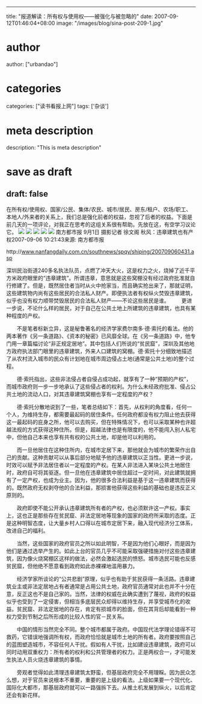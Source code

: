 
---
title: "报道解读：所有权与使用权——被强化与被忽略的"
date: 2007-09-12T01:46:04+08:00
image: "/images/blog/sina-post-209-1.jpg"
# author
author: ["urbandao"]
# categories
categories: ["读书看报上网"]
tags: ['杂谈']
# meta description
description: "This is meta description"
# save as draft
draft: false
---

在所有权/使用权、国家/公民、集体/农民、城市/居民、房东/租户、农场/职工、本地人/外来者的关系上，我们总是强化前者的权益，忽视了后者的权益。下面是前几天的一项评论，对我正在思考的这组关系很有帮助。先放在这，有空学习议论它。
![](/images/blog/sina-post-209-1.jpg)
![](/images/blog/sina-post-209-2.jpg)
![](/images/blog/sina-post-209-3.jpg)
![](/images/blog/sina-post-209-4.jpg)
![](/images/blog/sina-post-209-5.jpg)
南方都市报 9月1日 摄影记者 徐文阁 
秋风：违章建筑也有产权2007-09-06
10&#58;21&#58;43来源&#58;
南方都市报

http&#58;//www.nanfangdaily.com.cn/southnews/spqy/shiping/200709060431.asp

深圳民治街道240多名执法队员，点燃了冲天大火，这是权力之火，烧掉了近千平方米政府眼里的“违章建筑”。所谓违章，意思就是这些窝棚没有经过政府批准就自行修建了。但是，既然居住者当时从火中抢家当，而且确实抢出来了，那就证明，这些建筑物内尚有这些居民的合法私人财产。即便执法者有权纵火焚毁违章建筑，似乎也没有权力顺带焚毁居民的合法私人财产——不论这些居民是谁。
　　更进一步说，不论什么样的居民，对于自己在公共土地上所建筑的违章建筑，也具有某种程度的产权。

　　不是笔者标新立异，这是秘鲁著名的经济学家费尔南多·德·索托的看法。他的两本著作《另一条道路》、《资本的秘密》已风靡全球。在《另一条道路》中，他专门用一章篇幅讨论“非正规定居地”。其中包括人们所说的“贫民窟”，深圳及其他地方政府执法部门眼里的违章建筑，外来人口建筑的窝棚。德·索托十分细致地描述了从农村流入城市的民众有计划地在城市周边侵占土地(通常是公共土地)的整个过程。

　　德·索托指出，这些非法侵占者自侵占成功起，就享有了一种“预期的产权”，而城市政府则一步一步地承认了这些侵占者的权利。为什么未经政府批准、侵占公共土地的流动人口，对其违章建筑窝棚也享有一定程度的产权？

　　德·索托分散地说到了一些，笔者总结如下：首先，从权利的角度看，任何一个人，为维持生存，都需要最起码的居住条件。任何政府都没有权力阻止他去获得这一最起码的庇身之所，他可以去购买，但在特殊情况下，也可以采取某种也许超越法规的方式获得这种住所。但是，超越法律也是有限度的，他不能闯入别人私宅中，但他自己本来也享有共有权的公共土地，却是他可以利用的。

　　而一旦他居住在这种住所内，在城市定居下来，那他就会为城市的繁荣作出自己的贡献。这种贡献可以从事后部分地赋予他的违章建筑以正当性。更进一步说，时效可以赋予非法居住者以一定程度的产权。在某人非法进入某块公共土地居住时，政府自可将其驱逐。但一旦他在违章建筑中居住超过一定时间，对此建筑就拥有了一定产权，也成为业主。因为，他的很多合法利益是基于这一违章建筑而获得的。既然政府无权剥夺他的合法利益，那损害他获得这些利益的基础也是违反正义原则的。

　　政府即使不能公开承认违章建筑所有者的产权，也必须默许这一产权。事实上，这也正是那些存在贫民窟、非法定居地等现象的国家的政府所采取的态度。正是这种明智态度，让大量乡村人口得以在城市定居下来，融入现代经济分工体系，改进自己的福利。

　　当然，这些国家的政府官员之所以如此明智，不是因为他们心眼好，而是因为他们是通过选举产生的。如此上台的官员几乎不可能采取强硬措施对付这些违章建筑，因为像火烧窝棚区这样的做法，必然会激起选民的愤怒。城市选民可能也反感贫民窟，但他绝不愿意看到政府如此赤裸裸地滥用暴力。

　　经济学家所谈论的“公共悲剧”原理，似乎也有助于贫民获得一条活路。违章建筑业主或非法定居地占有者通常是占用公共土地，政府官员通常对此也并不十分在意，反正这也不是自己家的。当然，法律的权威在此确实遭到了蔑视，政府的权益似乎也受到了一定侵害，但相当多底层民众却得以维持生存，并享受城市化的收益。贫民窟、非法定居地的存在，肯定有损城市的脸面，但在其背后却能看到一种权力受到节制之后所形成的比较人性的官－民关系。

　　中国的情形当然完全不同。整个城市都属于政府。中国现代法学理论错得不可救药，它错误地强调所有权，而政府恰恰就是城市土地的所有者。政府要按照自己的蓝图塑造城市，不容任何人干扰。假如有人干扰，比如建设违章建筑，政府可以同时动用双重权力：所有者的权利和公共管理者的权力。正是两权合一，才可能发生执法人员火烧违章建筑的事情。

　　旁观者觉得如此清理违章建筑太野蛮，但基层政府完全不用理睬。因为民众怎么想，对于官员来说根本不重要，重要的是上级的看法。上级如果要一个现代化、国际化大都市，那基层政府就可以一路强拆下去。从推土机发展到纵火，以后肯定还会有新花样。

